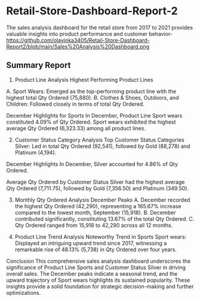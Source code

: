 # Retail-Store-Dashboard-Report-2
The sales analysis dashboard for the retail store from 2017 to 2021 provides valuable insights into product performance and customer behavior- https://github.com/olayinka3405/Retail-Store-Dashboard-Report2/blob/main/Sales%20Analysis%20Dashboard.png

## Summary Report
1. Product Line Analysis
Highest Performing Product Lines

A. Sport Wears: Emerged as the top-performing product line with the highest total Qty Ordered (75,880).
B. Clothes & Shoes, Outdoors, and Children: Followed closely in terms of total Qty Ordered.

December Highlights for Sports
In December, Product Line Sport wears constituted 4.09% of Qty Ordered.
Sport wears exhibited the highest average Qty Ordered (6,323.33) among all product lines.

2. Customer Status Category Analysis
Top Customer Status Categories
Silver: Led in total Qty Ordered (92,541), followed by Gold (88,278) and Platinum (4,194).

December Highlights
In December, Silver accounted for 4.86% of Qty Ordered.

Average Qty Ordered by Customer Status
Silver had the highest average Qty Ordered (7,711.75), followed by Gold (7,356.50) and Platinum (349.50).

3. Monthly Qty Ordered Analysis
December Peaks
A. December recorded the highest Qty Ordered (42,290), representing a 165.67% increase compared to the lowest month, September (15,918).
B. December contributed significantly, constituting 13.67% of the total Qty Ordered.
C. Qty Ordered ranged from 15,918 to 42,290 across all 12 months.

4. Product Line Trend Analysis
Noteworthy Trend in Sports
Sport wears: Displayed an intriguing upward trend since 2017, witnessing a remarkable rise of 48.13% (5,738) in Qty Ordered over four years.

Conclusion
This comprehensive sales analysis dashboard underscores the significance of Product Line Sports and Customer Status Silver in driving overall sales. The December peaks indicate a seasonal trend, and the upward trajectory of Sport wears highlights its sustained popularity. These insights provide a solid foundation for strategic decision-making and further optimizations.
